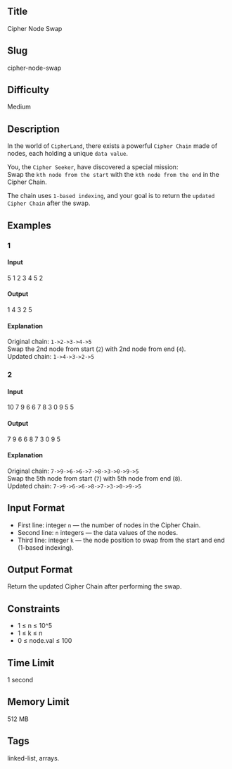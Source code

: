 ## Title

Cipher Node Swap


## Slug

cipher-node-swap

## Difficulty

Medium 

## Description

In the world of `CipherLand`, there exists a powerful `Cipher Chain` made of nodes, each holding a unique `data value`.  

You, the `Cipher Seeker`, have discovered a special mission:  
Swap the `kth node from the start` with the `kth node from the end` in the Cipher Chain.  

The chain uses `1-based indexing`, and your goal is to return the `updated Cipher Chain` after the swap.



## Examples

### 1 

#### Input

5
1 2 3 4 5
2

#### Output

1 4 3 2 5

#### Explanation

Original chain: `1->2->3->4->5`  
Swap the 2nd node from start (`2`) with 2nd node from end (`4`).  
Updated chain: `1->4->3->2->5`


### 2

#### Input

10
7 9 6 6 7 8 3 0 9 5
5

#### Output

7 9 6 6 8 7 3 0 9 5

#### Explanation

Original chain: `7->9->6->6->7->8->3->0->9->5`  
Swap the 5th node from start (`7`) with 5th node from end (`8`).  
Updated chain: `7->9->6->6->8->7->3->0->9->5`


## Input Format  

- First line: integer `n` — the number of nodes in the Cipher Chain.  
- Second line: `n` integers — the data values of the nodes.  
- Third line: integer `k` — the node position to swap from the start and end (1-based indexing).


## Output Format  

Return the updated Cipher Chain after performing the swap.



## Constraints  

- 1 ≤ n ≤ 10^5  
- 1 ≤ k ≤ n  
- 0 ≤ node.val ≤ 100    

## Time Limit

1 second

## Memory Limit

512 MB

## Tags

linked-list, arrays.

